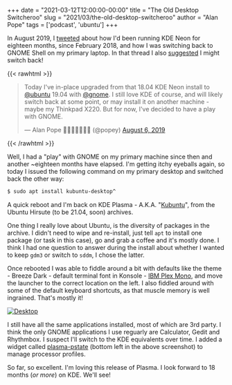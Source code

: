 +++
date = "2021-03-12T12:00:00-00:00"
title = "The Old Desktop Switcheroo"
slug = "2021/03/the-old-desktop-switcheroo"
author = "Alan Pope"
tags = ['podcast', 'ubuntu']
+++

In August 2019, I [tweeted](https://twitter.com/popey/status/1158884858694897669) about how I'd been running KDE Neon for eighteen months, since February 2018, and how I was switching back to GNOME Shell on my primary laptop. In that thread I also [suggested](https://twitter.com/popey/status/1158884873769226241) I might switch back!

{{< rawhtml >}}
<blockquote class="twitter-tweet"><p lang="en" dir="ltr">Today I&#39;ve in-place upgraded from that 18.04 KDE Neon install to <a href="https://twitter.com/ubuntu?ref_src=twsrc%5Etfw">@ubuntu</a> 19.04 with <a href="https://twitter.com/gnome?ref_src=twsrc%5Etfw">@gnome</a>. I still love KDE of course, and will likely switch back at some point, or may install it on another machine - maybe my Thinkpad X220. But for now, I&#39;ve decided to have a play with GNOME.</p>&mdash; Alan Pope 🍺🐧🐱🇬🇧🇪🇺 (@popey) <a href="https://twitter.com/popey/status/1158884873769226241?ref_src=twsrc%5Etfw">August 6, 2019</a></blockquote> <script async src="https://platform.twitter.com/widgets.js" charset="utf-8"></script>
{{< /rawhtml >}}

Well, I had a "play" with GNOME on my primary machine since then and another ~eighteen months have elapsed. I'm getting itchy eyeballs again, so today I issued the following command on my primary desktop and switched back the other way:


```bash
$ sudo apt install kubuntu-desktop^
```

A quick reboot and I'm back on KDE Plasma - A.K.A. "[Kubuntu](https://kubuntu.org/)", from the Ubuntu Hirsute (to be 21.04, soon) archives. 

One thing I really love about Ubuntu, is the diversity of packages in the archive. I didn't need to wipe and re-install, just tell `apt` to install one package (or task in this case), go and grab a coffee and it's mostly done. I think I had one question to answer during the install about whether I wanted to keep `gdm3` or switch to `sddm`, I chose the latter.

Once rebooted I was able to fiddle around a bit with defaults like the theme - Breeze Dark - default terminal font in Konsole - [IBM Plex Mono](https://www.ibm.com/plex/), and move the launcher to the correct location on the left.  I also fiddled around with some of the default keyboard shortcuts, as that muscle memory is well ingrained. That's mostly it!

[![Desktop](/blog/images/2021-03-12/desktop.png)](/blog/images/2021-03-12/desktop.png)

I still have all the same applications installed, most of which are 3rd party. I think the only GNOME applications I use reguarly are Calculator, Gedit and Rhythmbox. I suspect I'll switch to the KDE equivalents over time. I added a widget called [plasma-pstate](https://github.com/jsalatas/plasma-pstate) (bottom left in the above screenshot) to manage processor profiles. 

So far, so excellent. I'm loving this release of Plasma. I look forward to 18 months (*or more*) on KDE. We'll see!